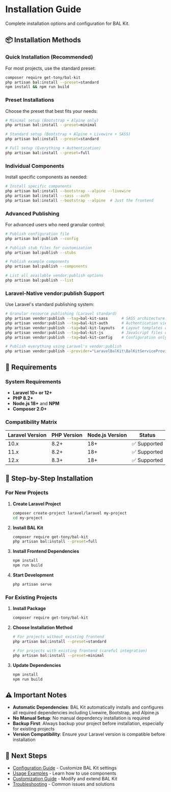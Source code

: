# Installation Guide

Complete installation options and configuration for BAL Kit.

## 📦 Installation Methods

### Quick Installation (Recommended)

For most projects, use the standard preset:

```bash
composer require get-tony/bal-kit
php artisan bal:install --preset=standard
npm install && npm run build
```

### Preset Installations

Choose the preset that best fits your needs:

```bash
# Minimal setup (Bootstrap + Alpine only)
php artisan bal:install --preset=minimal

# Standard setup (Bootstrap + Alpine + Livewire + SASS)
php artisan bal:install --preset=standard

# Full setup (Everything + Authentication)
php artisan bal:install --preset=full
```

### Individual Components

Install specific components as needed:

```bash
# Install specific components
php artisan bal:install --bootstrap --alpine --livewire
php artisan bal:install --sass --auth
php artisan bal:install --bootstrap --alpine  # Just the frontend
```

### Advanced Publishing

For advanced users who need granular control:

```bash
# Publish configuration file
php artisan bal:publish --config

# Publish stub files for customization
php artisan bal:publish --stubs

# Publish example components
php artisan bal:publish --components

# List all available vendor:publish options
php artisan bal:publish --list
```

### Laravel-Native vendor:publish Support

Use Laravel's standard publishing system:

```bash
# Granular resource publishing (Laravel standard)
php artisan vendor:publish --tag=bal-kit-sass      # SASS architecture only
php artisan vendor:publish --tag=bal-kit-auth      # Authentication views only
php artisan vendor:publish --tag=bal-kit-layouts   # Layout templates only
php artisan vendor:publish --tag=bal-kit-js        # JavaScript files only
php artisan vendor:publish --tag=bal-kit-config    # Configuration only

# Publish everything using Laravel's vendor:publish
php artisan vendor:publish --provider="LaravelBalKit\BalKitServiceProvider"
```

## 🔧 Requirements

### System Requirements

- **Laravel 10+ or 12+**
- **PHP 8.2+**
- **Node.js 18+** and **NPM**
- **Composer 2.0+**

### Compatibility Matrix

| Laravel Version | PHP Version | Node.js Version | Status |
|----------------|-------------|-----------------|---------|
| 10.x           | 8.2+        | 18+             | ✅ Supported |
| 11.x           | 8.2+        | 18+             | ✅ Supported |
| 12.x           | 8.3+        | 18+             | ✅ Supported |

## 🚀 Step-by-Step Installation

### For New Projects

1. **Create Laravel Project**

   ```bash
   composer create-project laravel/laravel my-project
   cd my-project
   ```

2. **Install BAL Kit**

   ```bash
   composer require get-tony/bal-kit
   php artisan bal:install --preset=full
   ```

3. **Install Frontend Dependencies**

   ```bash
   npm install
   npm run build
   ```

4. **Start Development**

   ```bash
   php artisan serve
   ```

### For Existing Projects

1. **Install Package**

   ```bash
   composer require get-tony/bal-kit
   ```

2. **Choose Installation Method**

   ```bash
   # For projects without existing frontend
   php artisan bal:install --preset=standard

   # For projects with existing frontend (careful integration)
   php artisan bal:install --preset=minimal
   ```

3. **Update Dependencies**

   ```bash
   npm install
   npm run build
   ```

## ⚠️ Important Notes

- **Automatic Dependencies**: BAL Kit automatically installs and configures all required dependencies including Livewire, Bootstrap, and Alpine.js
- **No Manual Setup**: No manual dependency installation is required
- **Backup First**: Always backup your project before installation, especially for existing projects
- **Version Compatibility**: Ensure your Laravel version is compatible before installation

## 🔗 Next Steps

- [Configuration Guide](configuration.md) - Customize BAL Kit settings
- [Usage Examples](usage-examples.md) - Learn how to use components
- [Customization Guide](customization.md) - Modify and extend BAL Kit
- [Troubleshooting](troubleshooting.md) - Common issues and solutions

